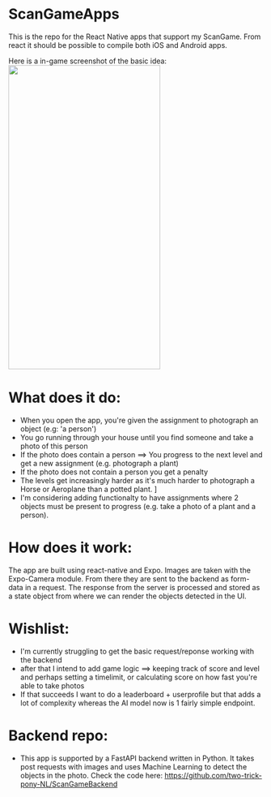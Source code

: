 # ScanGameApps
This is the repo for the React Native apps that support my ScanGame. From react it should be possible to compile both iOS and Android apps. 

Here is a in-game screenshot of the basic idea:
<img src="https://user-images.githubusercontent.com/71013416/177129166-3392465b-48cd-4d37-a28c-4201054d5c33.PNG" width="300" height="600" />


# What does it do:
- When you open the app, you're given the assignment to photograph an object (e.g: 'a person')
- You go running through your house until you find someone and take a photo of this person
- If the photo does contain a person ==> You progress to the next level and get a new assignment (e.g. photograph a plant)
- If the photo does not contain a person you get a penalty
- The levels get increasingly harder as it's much harder to photograph a Horse or Aeroplane than a potted plant. ]
- I'm considering adding functionalty to have assignments where 2 objects must be present to progress (e.g. take a photo of a plant and a person).

# How does it work: 
The app are built using react-native and Expo. Images are taken with the Expo-Camera module. From there they are sent to the backend as form-data in a request. 
The response from the server is processed and stored as a state object from where we can render the objects detected in the UI.

# Wishlist: 
- I'm currently struggling to get the basic request/reponse working with the backend
- after that I intend to add game logic ==> keeping track of score and level and perhaps setting a timelimit, or calculating score on how fast you're able to take photos
- If that succeeds I want to do a leaderboard + userprofile but that adds a lot of complexity whereas the AI model now is 1 fairly simple endpoint. 

# Backend repo: 
- This app is supported by a FastAPI backend written in Python. It takes post requests with images and uses Machine Learning to detect the objects in the photo. Check the code here: https://github.com/two-trick-pony-NL/ScanGameBackend
